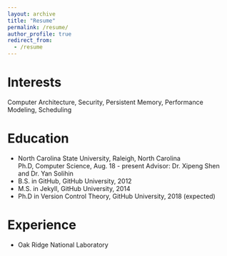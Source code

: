 ```yaml
---
layout: archive
title: "Resume"
permalink: /resume/
author_profile: true
redirect_from:
  - /resume
---
```



Interests
======
Computer Architecture, Security, Persistent Memory, Performance Modeling, Scheduling

Education
======
* North Carolina State University, Raleigh, North Carolina <br>
  Ph.D, Computer Science, Aug. 18 - present
  Advisor: Dr. Xipeng Shen and Dr. Yan Solihin
* B.S. in GitHub, GitHub University, 2012
* M.S. in Jekyll, GitHub University, 2014
* Ph.D in Version Control Theory, GitHub University, 2018 (expected)

Experience
======
* Oak Ridge National Laboratory
